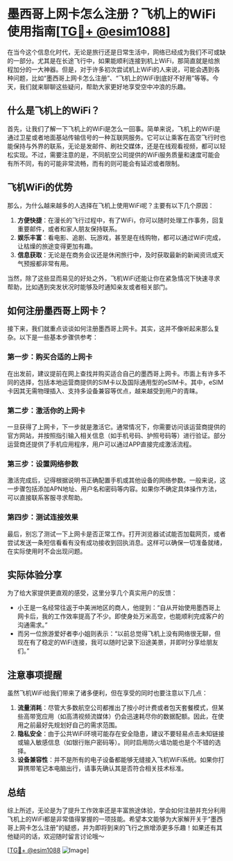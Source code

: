 # 墨西哥上网卡怎么注册？飞机上的WiFi使用指南[[TG💪+ @esim1088](https://t.me/s/esim1088)]

在当今这个信息化时代，无论是旅行还是日常生活中，网络已经成为我们不可或缺的一部分。尤其是在长途飞行中，如果能顺利连接到机上WiFi，那简直就是给旅程加分的一大神器。但是，对于许多初次尝试机上WiFi的人来说，可能会遇到各种问题，比如“墨西哥上网卡怎么注册”、“飞机上的WiFi到底好不好用”等等。今天，我们就来聊聊这些疑问，帮助大家更好地享受空中冲浪的乐趣。

## 什么是飞机上的WiFi？

首先，让我们了解一下飞机上的WiFi是怎么一回事。简单来说，飞机上的WiFi是通过卫星或者地面基站传输信号的一种互联网服务。它可以让乘客在高空飞行时也能保持与外界的联系，无论是发邮件、刷社交媒体，还是在线观看视频，都可以轻松实现。不过，需要注意的是，不同航空公司提供的WiFi服务质量和速度可能会有所不同，有的可能非常流畅，而有的则可能会有延迟或者限制。

## 飞机WiFi的优势

那么，为什么越来越多的人选择在飞机上使用WiFi呢？主要有以下几个原因：

1. **方便快捷**：在漫长的飞行过程中，有了WiFi，你可以随时处理工作事务，回复重要邮件，或者和家人朋友保持联系。
2. **娱乐丰富**：看电影、追剧、玩游戏，甚至是在线购物，都可以通过WiFi完成，让枯燥的旅途变得更加有趣。
3. **信息获取**：无论是在商务会议还是休闲旅行中，及时获取最新的新闻资讯或天气预报都非常有用。

当然，除了这些显而易见的好处之外，飞机WiFi还能让你在紧急情况下快速寻求帮助，比如遇到突发状况时能够及时通知亲友或者相关部门。

## 如何注册墨西哥上网卡？

接下来，我们就重点谈谈如何注册墨西哥上网卡。其实，这并不像听起来那么复杂。以下是一些基本步骤供参考：

### 第一步：购买合适的上网卡

在出发前，建议提前在网上查找并购买适合自己的墨西哥上网卡。市面上有许多不同的选择，包括本地运营商提供的SIM卡以及国际通用型的eSIM卡。其中，eSIM卡因其无需物理插入、支持多设备兼容等优点，越来越受到用户的青睐。

### 第二步：激活你的上网卡

一旦获得了上网卡，下一步就是激活它。通常情况下，你需要访问该运营商提供的官方网站，并按照指引输入相关信息（如手机号码、护照号码等）进行验证。部分运营商还提供了手机应用程序，用户可以通过APP直接完成激活流程。

### 第三步：设置网络参数

激活完成后，记得根据说明书正确配置手机或其他设备的网络参数。一般来说，这一步骤包括添加APN地址、用户名和密码等内容。如果你不确定具体操作方法，可以直接联系客服寻求帮助。

### 第四步：测试连接效果

最后，别忘了测试一下上网卡是否正常工作。打开浏览器试试能否加载网页，或者尝试发送一条短信看看有没有成功接收到回执消息。这样可以确保一切准备就绪，在实际使用时不会出现问题。

## 实际体验分享

为了给大家提供更直观的感受，这里分享几个真实用户的反馈：

- 小王是一名经常往返于中美洲地区的商人，他提到：“自从开始使用墨西哥上网卡后，我的工作效率提高了不少。即使身处万米高空，也能顺利完成客户的沟通需求。”
- 而另一位旅游爱好者李小姐则表示：“以前总觉得飞机上没有网络很无聊，但现在有了稳定的WiFi连接，我可以随时记录下沿途美景，并即时分享给朋友们。”

## 注意事项提醒

虽然飞机WiFi给我们带来了诸多便利，但在享受的同时也要注意以下几点：

1. **流量消耗**：尽管大多数航空公司都推出了按小时计费或者包天套餐模式，但某些高带宽应用（如高清视频流媒体）仍会迅速耗尽你的数据配额。因此，在使用之前最好先规划好自己的需求范围。
2. **隐私安全**：由于公共WiFi环境可能存在安全隐患，建议不要轻易点击未知链接或输入敏感信息（如银行账户密码等）。同时启用防火墙功能也是个不错的选择。
3. **设备兼容性**：并不是所有的电子设备都能够无缝接入飞机WiFi系统。如果你打算携带笔记本电脑出行，请事先确认其是否符合相关技术标准。

## 总结

综上所述，无论是为了提升工作效率还是丰富旅途体验，学会如何注册并充分利用飞机上的WiFi都是非常值得掌握的一项技能。希望本文能够为大家解开关于“墨西哥上网卡怎么注册”的疑惑，并为即将到来的飞行之旅增添更多乐趣！如果还有其他疑问的话，欢迎随时留言讨论哦～

[[TG💪+ @esim1088](https://t.me/s/esim1088) ![Image](https://i.postimg.cc/4NQfJmqS/Snipaste-2025-05-13-00-14-12.png)]